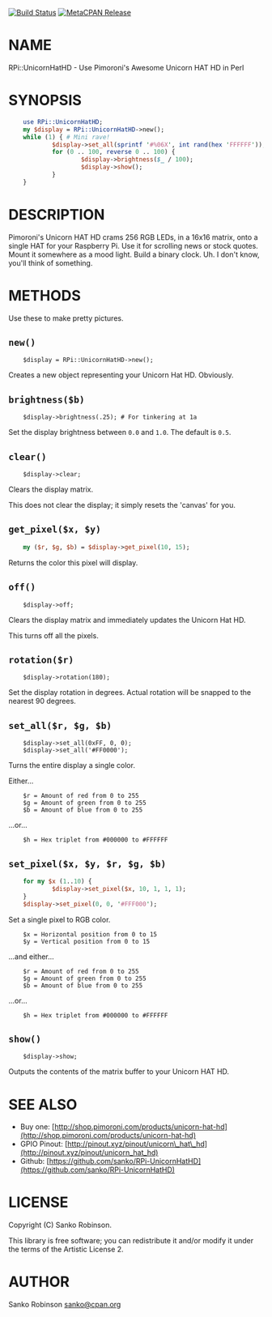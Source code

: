 [![Build Status](https://travis-ci.org/sanko/RPi-UnicornHatHD.svg?branch=master)](https://travis-ci.org/sanko/RPi-UnicornHatHD) [![MetaCPAN Release](https://badge.fury.io/pl/RPi-UnicornHatHD.svg)](https://metacpan.org/release/RPi-UnicornHatHD)
# NAME

RPi::UnicornHatHD - Use Pimoroni's Awesome Unicorn HAT HD in Perl

# SYNOPSIS

```perl
    use RPi::UnicornHatHD;
    my $display = RPi::UnicornHatHD->new();
    while (1) { # Mini rave!
            $display->set_all(sprintf '#%06X', int rand(hex 'FFFFFF'));
            for (0 .. 100, reverse 0 .. 100) {
                    $display->brightness($_ / 100);
                    $display->show();
            }
    }
```

# DESCRIPTION

Pimoroni's Unicorn HAT HD crams 256 RGB LEDs, in a 16x16 matrix, onto a single HAT for your Raspberry Pi. Use it for scrolling news or stock quotes. Mount it somewhere as a mood light. Build a binary clock. Uh. I don't know, you'll think of something.

# METHODS

Use these to make pretty pictures.

## `new()`

```
    $display = RPi::UnicornHatHD->new();
```

Creates a new object representing your Unicorn Hat HD. Obviously.

## `brightness($b)`

```
    $display->brightness(.25); # For tinkering at 1a
```

Set the display brightness between `0.0` and `1.0`. The default is `0.5`.

## `clear()`

```
    $display->clear;
```

Clears the display matrix.

This does not clear the display; it simply resets the 'canvas' for you.

## `get_pixel($x, $y)`

```perl
    my ($r, $g, $b) = $display->get_pixel(10, 15);
```

Returns the color this pixel will display.

## `off()`

```
    $display->off;
```

Clears the display matrix and immediately updates the Unicorn Hat HD.

This turns off all the pixels.

## `rotation($r)`

```
    $display->rotation(180);
```

Set the display rotation in degrees. Actual rotation will be snapped to the
nearest 90 degrees.

## `set_all($r, $g, $b)`

```
    $display->set_all(0xFF, 0, 0);
    $display->set_all('#FF0000');
```

Turns the entire display a single color.

Either...

```
    $r = Amount of red from 0 to 255
    $g = Amount of green from 0 to 255
    $b = Amount of blue from 0 to 255
```

...or...

```
    $h = Hex triplet from #000000 to #FFFFFF
```

## `set_pixel($x, $y, $r, $g, $b)`

```perl
    for my $x (1..10) {
            $display->set_pixel($x, 10, 1, 1, 1);
    }
    $display->set_pixel(0, 0, '#FFF000');
```

Set a single pixel to RGB color.

```
    $x = Horizontal position from 0 to 15
    $y = Vertical position from 0 to 15
```

...and either...

```
    $r = Amount of red from 0 to 255
    $g = Amount of green from 0 to 255
    $b = Amount of blue from 0 to 255
```

...or...

```
    $h = Hex triplet from #000000 to #FFFFFF
```

## `show()`

```
    $display->show;
```

Outputs the contents of the matrix buffer to your Unicorn HAT HD.

# SEE ALSO

- Buy one: [http://shop.pimoroni.com/products/unicorn-hat-hd](http://shop.pimoroni.com/products/unicorn-hat-hd)
- GPIO Pinout: [http://pinout.xyz/pinout/unicorn\_hat\_hd](http://pinout.xyz/pinout/unicorn_hat_hd)
- Github: [https://github.com/sanko/RPi-UnicornHatHD](https://github.com/sanko/RPi-UnicornHatHD)

# LICENSE

Copyright (C) Sanko Robinson.

This library is free software; you can redistribute it and/or modify
it under the terms of the Artistic License 2.

# AUTHOR

Sanko Robinson <sanko@cpan.org>
